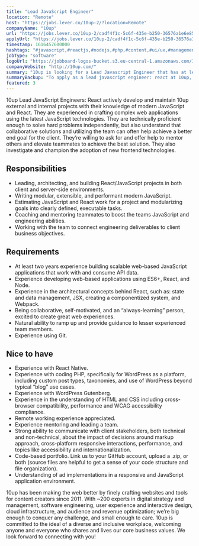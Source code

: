```yaml
---
title: "Lead JavaScript Engineer"
location: "Remote"
host: "https://jobs.lever.co/10up-2/?location=Remote"
companyName: "10up"
url: "https://jobs.lever.co/10up-2/cadf4f1c-5c6f-435e-b250-36576a1e6e85"
applyUrl: "https://jobs.lever.co/10up-2/cadf4f1c-5c6f-435e-b250-36576a1e6e85/apply"
timestamp: 1616457600000
hashtags: "#javascript,#reactjs,#nodejs,#php,#content,#ui/ux,#management,#css,#html,#wordpress"
jobType: "software"
logoUrl: "https://jobboard-logos-bucket.s3.eu-central-1.amazonaws.com/10up"
companyWebsite: "http://10up.com/"
summary: "10up is looking for a Lead Javascript Engineer that has at least two years experience building scalable web-based JavaScript applications that work with and consume API data."
summaryBackup: "To apply as a lead javascript engineer: react at 10up, you preferably need to have some knowledge of: #javascript, #reactjs, #nodejs."
featured: 3
---
```


10up Lead JavaScript Engineers: React actively develop and maintain 10up external and internal projects with their knowledge of modern JavaScript and React. They are experienced in crafting complex web applications using the latest JavaScript technologies. They are technically proficient enough to solve hard problems independently, but also understand that collaborative solutions and utilizing the team can often help achieve a better end goal for the client. They’re willing to ask for and offer help to mentor others and elevate teammates to achieve the best solution. They also investigate and champion the adoption of new frontend technologies.

## Responsibilities

*   Leading, architecting, and building React/JavaScript projects in both client and server-side environments.
*   Writing modular, extensible, and performant modern JavaScript.
*   Estimating JavaScript and React work for a project and modularizing goals into clearly defined, executable tasks.
*   Coaching and mentoring teammates to boost the teams JavaScript and engineering abilities.
*   Working with the team to connect engineering deliverables to client business objectives.

## Requirements

*   At least two years experience building scalable web-based JavaScript applications that work with and consume API data.
*   Experience developing web-based applications using ES6+, React, and Node.
*   Experience in the architectural concepts behind React, such as: state and data management, JSX, creating a componentized system, and Webpack.
*   Being collaborative, self-motivated, and an “always-learning” person, excited to create great web experiences.
*   Natural ability to ramp up and provide guidance to lesser experienced team members.
*   Experience using Git.

## Nice to have

*   Experience with React Native.
*   Experience with coding PHP, specifically for WordPress as a platform, including custom post types, taxonomies, and use of WordPress beyond typical “blog” use cases.
*   Experience with WordPress Gutenberg.
*   Experience in the understanding of HTML and CSS including cross-browser compatibility, performance and WCAG accessibility compliance.
*   Remote working experience appreciated.
*   Experience mentoring and leading a team.
*   Strong ability to communicate with client stakeholders, both technical and non-technical, about the impact of decisions around markup approach, cross-platform responsive interactions, performance, and topics like accessibility and internationalization.
*   Code-based portfolio. Link us to your GitHub account, upload a .zip, or both (source files are helpful to get a sense of your code structure and file organization).
*   Understanding of ad implementations in a responsive and JavaScript application environment.

10up has been making the web better by finely crafting websites and tools for content creators since 2011. With ~200 experts in digital strategy and management, software engineering, user experience and interactive design, cloud infrastructure, and audience and revenue optimization; we’re big enough to conquer any challenge, and small enough to care. 10up is committed to the ideal of a diverse and inclusive workplace, welcoming anyone and everyone who shares and lives our core business values. We look forward to connecting with you! 
